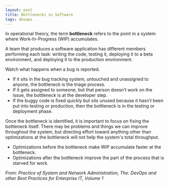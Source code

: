 ```yaml
---
layout: post
title: Bottlenecks in Software
tags: devops
---
```


In operational theory, the term **bottleneck** refers to the point in a system where Work-In-Progress (WIP) accumulates. 

A team that produces a software application has different members performing each task: writing the code, testing it, deploying it to a beta environment, and deploying it to the production environment. 

Watch what happens when a bug is reported. 

- If it sits in the bug tracking system, untouched and unassigned to anyone, the bottleneck is the triage process. 
- If it gets assigned to someone, but that person doesn’t work on the issue, the bottleneck is at the developer step. 
- If the buggy code is fixed quickly but sits unused because it hasn’t been put into testing or production, then the bottleneck is in the testing or deployment phase.

Once the bottleneck is identified, it is important to focus on fixing the bottleneck itself. There may be problems and things we can improve throughout the system, but directing effort toward anything other than optimizations at the bottleneck will not help the system's total throughput. 

- Optimizations before the bottleneck make WIP accumulate faster at the bottleneck. 
- Optimizations after the bottleneck improve the part of the process that is starved for work.

*From: Practice of System and Network Administration, The: DevOps and other Best Practices for Enterprise IT, Volume 1*